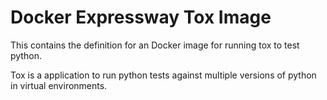 Docker Expressway Tox Image
===========================
This contains the definition for an Docker image for running tox to test python.

Tox is a application to run python tests against multiple versions of python in
virtual environments.
